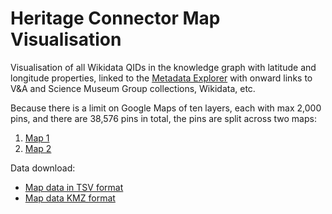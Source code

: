 # Heritage Connector Map Visualisation

Visualisation of all Wikidata QIDs in the knowledge graph with latitude and longitude properties, linked to the [Metadata Explorer](http://heritageconnector.sciencemuseum.org.uk/6_metadata_explorer/index.html) with onward links to V&A and Science Museum Group collections, Wikidata, etc.

Because there is a limit on Google Maps of ten layers, each with max 2,000 pins, and there are 38,576 pins in total, the pins are split across two maps:

1. [Map 1](https://www.google.com/maps/d/viewer?mid=1rVGvHIKPs-xrAJfz9Jkv08hvkQaY9UHe&ll=-3.81666561775622e-14%2C0&z=1)
2. [Map 2](https://www.google.com/maps/d/viewer?mid=1x0y7BU3bVtcn4qj4hjaDV4AYG06vZ2g-&ll=-3.81666561775622e-14%2C0&z=1)

Data download:

* [Map data in TSV format](https://github.com/TheScienceMuseum/heritage-connector-demos/tree/main/5_map_visualisation/6%20Final%20map%20pins%20with%20links%20and%20lat-longs)
* [Map data KMZ format](https://github.com/TheScienceMuseum/heritage-connector-demos/tree/main/5_map_visualisation/8%20Final%20map%20pins%20in%20KMZ%20format)
